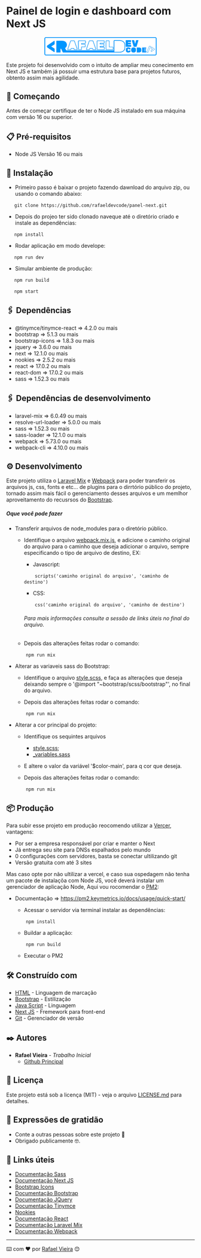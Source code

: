 # Painel de login e dashboard com Next JS
<div align="center">
    <img src='https://github.com/rafaeldevcode/panel-next/blob/main/public/assets/images/logo.png' width="300" >
</div>

Este projeto foi desenvolvido com o intuito de ampliar meu conecimento em Next JS e também já possuir uma estrutura base para projetos futuros, obtento assim mais agilidade.

## 🚀 Começando
Antes de começar certifique de ter o Node JS instalado em sua máquina com versão 16 ou superior.

## 📋 Pré-requisitos
- Node JS Versão 16 ou mais

## 🔧 Instalação
 - Primeiro passo é baixar o projeto fazendo dawnload do arquivo zip, ou usando o comando abaixo:
 ```
    git clone https://github.com/rafaeldevcode/panel-next.git
 ```

 - Depois do projeo ter sido clonado naveque até o diretório criado e instale as dependências:
 ```
    npm install
 ```

 - Rodar aplicação em modo develope:
 ```
    npm run dev
 ```

 - Simular ambiente de produção:
 ```
    npm run build
 ```
 ```
    npm start
 ```
 
## 🖇 Dependências
- @tinymce/tinymce-react => 4.2.0 ou mais
- bootstrap              => 5.1.3 ou mais
- bootstrap-icons        => 1.8.3 ou mais
- jquery                 => 3.6.0 ou mais
- next                   => 12.1.0 ou mais
- nookies                => 2.5.2 ou mais
- react                  => 17.0.2 ou mais
- react-dom              => 17.0.2 ou mais
- sass                   => 1.52.3 ou mais

## 🖇 Dependências de desenvolvimento
- laravel-mix        => 6.0.49 ou mais
- resolve-url-loader => 5.0.0 ou mais
- sass               => 1.52.3 ou mais
- sass-loader        => 12.1.0 ou mais
- webpack            => 5.73.0 ou mais
- webpack-cli        => 4.10.0 ou mais

## ⚙ Desenvolvimento
Este projeto utiliza o [Laravel Mix](https://laravel-mix.com/docs/6.0/installation) e [Webpack](https://webpack.js.org/concepts/) para poder transferir os arquivos js, css, fonts e etc... de plugins para o dirrtório público do projeto, tornado assim mais fácil o gerenciamento desses arquivos e um memlhor aproveitamento do recusrsos do [Bootstrap](https://getbootstrap.com/).

##### Oque você pode fazer
- Transferir arquivos de node_modules para o diretório público.
    - Identifique o arquivo [webpack.mix.js](https://github.com/rafaeldevcode/panel-next/blob/main/webpack.mix.js), e adicione o caminho original do arquivo para o caminho que deseja adicionar o arquivo, sempre especificando o tipo de arquivo de destino, EX:
        - Javascript:
        ```
            scripts('caminho original do arquivo', 'caminho de destino')
        ```
        - CSS:
        ```
            css('caminho original do arquivo', 'caminho de destino')
        ```

        ###### Para mais informações consulte a sessão de links úteis no final do arquivo.

    - Depois das alterações feitas rodar o comando:
    ```
        npm run mix
    ```

- Alterar as variaveis sass do Bootstrap:
    - Identifique o arquivo [style.scss](https://github.com/rafaeldevcode/panel-next/blob/main/public/libs/sass/style.scss), e faça as alterações que deseja deixando sempre o '@import  "~bootstrap/scss/bootstrap"', no final do arquivo.

    - Depois das alterações feitas rodar o comando:
    ```
        npm run mix
    ```

- Alterar a cor principal do projeto:
    - Identifique os sequintes arquivos 
        - [style.scss](https://github.com/rafaeldevcode/panel-next/blob/main/public/libs/sass/style.scss);
        - [_variables.sass](https://github.com/rafaeldevcode/panel-next/blob/main/src/styles/_variables.sass)
        
    - E altere o valor da variável '$color-main', para q cor que deseja.

    - Depois das alterações feitas rodar o comando:
    ```
        npm run mix
    ```


## 📦 Produção
Para subir esse projeto em produção reocomendo utilizar a [Vercer](https://vercel.com/), vantagens:
- Por ser a empresa responsável por criar e manter o Next
- Já entrega seu site para DNSs espalhados pelo mundo
- 0 configurações com servidores, basta se conectar ultilizando git
- Versão gratuita com até 3 sites

Mas caso opte por não ultilizar a vercel, e caso sua ospedagem não tenha um pacote de instalaçõa com Node JS, você deverá instalar um gerenciador de aplicação Node,
Aqui vou rocomendar o [PM2](https://pm2.keymetrics.io/):
- Documentação => https://pm2.keymetrics.io/docs/usage/quick-start/
   - Acessar o servidor via terminal instalar as dependências:
    ```
        npm install
    ```

   - Buildar a aplicação:
    ```
        npm run build
    ```
    - Executar o PM2

## 🛠️ Construído com
* [HTML](https://html.com/) - Linguagem de marcação
* [Bootstrap](https://getbootstrap.com/) - Estilização
* [Java Script](https://www.javascript.com/) - Linguagem
* [Next JS](https://nextjs.org/docs) - Fremework para front-end
* [Git](https://git-scm.com/doc) - Gerenciador de versão

## ✒️ Autores
* **Rafael Vieira** - *Trabalho Inicial* 
    - [Github Principal](https://github.com/rafaeldevcode) 

## 📄 Licença
Este projeto está sob a licença (MIT) - veja o arquivo [LICENSE.md](https://github.com/rafaeldevcode/panel-next/blob/main/LICENCE.md) para detalhes.

## 🎁 Expressões de gratidão
* Conte a outras pessoas sobre este projeto 📢
* Obrigado publicamente 🤓.

## 🔗 Links úteis
- [Documentação Sass](https://sass-lang.com/documentation/)
- [Documentação Next JS](https://nextjs.org/docs)
- [Bootstrap Icons](https://icons.getbootstrap.com/)
- [Documentação Bootstrap](https://getbootstrap.com/docs/5.1/getting-started/introduction/)
- [Documentação JQuery](https://api.jquery.com/)
- [Documentação Tinymce](https://www.tiny.cloud/docs/tinymce/6/)
- [Nookies](https://github.com/maticzav/nookies)
- [Documentação React](https://pt-br.reactjs.org/docs/getting-started.html)
- [Documentação Laravel Mix](https://laravel-mix.com/docs/6.0/installation)
- [Documentação Webpack](https://webpack.js.org/concepts/)

---
⌨️ com ❤️ por [Rafael Vieira](https://github.com/rafaeldevcode) 😊
